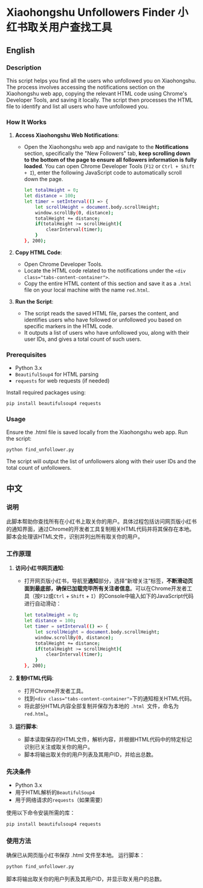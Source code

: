 # Xiaohongshu Unfollowers Finder 小红书取关用户查找工具

## English

### Description

This script helps you find all the users who unfollowed you on Xiaohongshu. The process involves accessing the notifications section on the Xiaohongshu web app, copying the relevant HTML code using Chrome's Developer Tools, and saving it locally. The script then processes the HTML file to identify and list all users who have unfollowed you.

### How It Works

1. **Access Xiaohongshu Web Notifications**:
   - Open the Xiaohongshu web app and navigate to the **Notifications** section, specifically the "New Followers" tab, **keep scrolling down to the bottom of the page to ensure all followers information is fully loaded**. You can open Chrome Developer Tools (`F12` or `Ctrl + Shift + I`), enter the following JavaScript code to automatically scroll down the page.
     ```bash
     let totalHeight = 0;
     let distance = 100;
     let timer = setInterval(() => {
         let scrollHeight = document.body.scrollHeight;
         window.scrollBy(0, distance);
         totalHeight += distance;
         if(totalHeight >= scrollHeight){
             clearInterval(timer);
         }
     }, 200);
     ```

2. **Copy HTML Code**:
   - Open Chrome Developer Tools.
   - Locate the HTML code related to the notifications under the `<div class="tabs-content-container">`.
   - Copy the entire HTML content of this section and save it as a `.html` file on your local machine with the name `red.html`.

3. **Run the Script**:
   - The script reads the saved HTML file, parses the content, and identifies users who have followed or unfollowed you based on specific markers in the HTML code.
   - It outputs a list of users who have unfollowed you, along with their user IDs, and gives a total count of such users.

### Prerequisites

- Python 3.x
- `BeautifulSoup4` for HTML parsing
- `requests` for web requests (if needed)

Install required packages using:

```bash
pip install beautifulsoup4 requests
```

### Usage
Ensure the .html file is saved locally from the Xiaohongshu web app.
Run the script:

```bash
python find_unfollower.py
```

The script will output the list of unfollowers along with their user IDs and the total count of unfollowers.

## 中文

### 说明

此脚本帮助你查找所有在小红书上取关你的用户。具体过程包括访问网页版小红书的通知界面，通过Chrome的开发者工具复制相关HTML代码并将其保存在本地。脚本会处理该HTML文件，识别并列出所有取关你的用户。

### 工作原理

1. **访问小红书网页通知**:
   - 打开网页版小红书，导航至**通知**部分，选择“新增关注”标签，**不断滑动页面到最底部，确保已加载完毕所有关注者信息**。可以在Chrome开发者工具（按`F12`或`Ctrl` + `Shift` + `I`）的Console中输入如下的JavaScript代码进行自动滑动：
     ```bash
     let totalHeight = 0;
     let distance = 100;
     let timer = setInterval(() => {
         let scrollHeight = document.body.scrollHeight;
         window.scrollBy(0, distance);
         totalHeight += distance;
         if(totalHeight >= scrollHeight){
             clearInterval(timer);
         }
     }, 200);
     ```

2. **复制HTML代码**:
   - 打开Chrome开发者工具。
   - 找到` <div class="tabs-content-container"> `下的通知相关HTML代码。
   - 将此部分HTML内容全部复制并保存为本地的 `.html `文件，命名为`red.html`。

3. **运行脚本**:
   - 脚本读取保存的HTML文件，解析内容，并根据HTML代码中的特定标记识别已关注或取关你的用户。
   - 脚本将输出取关你的用户列表及其用户ID，并给出总数。

### 先决条件

- Python 3.x
- 用于HTML解析的`BeautifulSoup4`
- 用于网络请求的`requests`（如果需要）

使用以下命令安装所需的库：

```bash
pip install beautifulsoup4 requests
```

### 使用方法
确保已从网页版小红书保存 .html 文件至本地。
运行脚本：

```bash
python find_unfollower.py
```

脚本将输出取关你的用户列表及其用户ID，并显示取关用户的总数。
